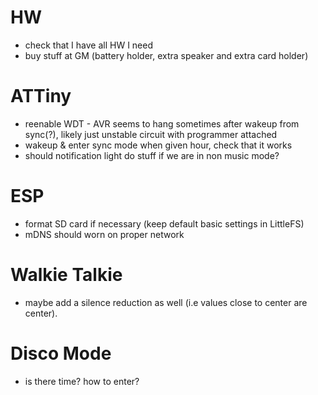 # HW

- check that I have all HW I need
- buy stuff at GM (battery holder, extra speaker and extra card holder)

# ATTiny

- reenable WDT - AVR seems to hang sometimes after wakeup from sync(?), likely just unstable circuit with programmer attached
- wakeup & enter sync mode when given hour, check that it works
- should notification light do stuff if we are in non music mode? 

# ESP

- format SD card if necessary (keep default basic settings in LittleFS)
- mDNS should worn on proper network

# Walkie Talkie

- maybe add a silence reduction as well (i.e values close to center are center). 

# Disco Mode

- is there time? how to enter? 
